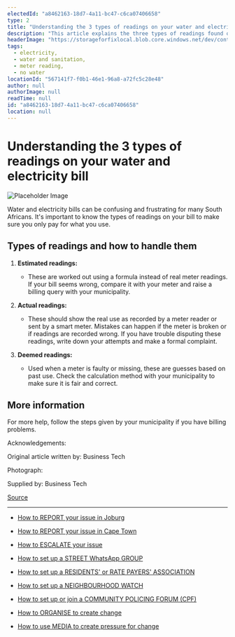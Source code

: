 ```yaml
---
electedId: "a8462163-18d7-4a11-bc47-c6ca07406658"
type: 2
title: "Understanding the 3 types of readings on your water and electricity bill"
description: "This article explains the three types of readings found on water and electricity bills: estimated, actual, and deemed readings. It provides guidance on how to handle discrepancies and ensure you only pay for what you actually use."
headerImage: "https://storageforfixlocal.blob.core.windows.net/dev/content/a8462163-18d7-4a11-bc47-c6ca07406658/images/a8462163-18d7-4a11-bc47-c6ca07406658.webp"
tags:
  - electricity,
  - water and sanitation,
  - meter reading,
  - no water
locationId: "567141f7-f0b1-46e1-96a8-a72fc5c28e48"
author: null
authorImage: null
readTime: null
id: "a8462163-18d7-4a11-bc47-c6ca07406658"
location: null
---
```


# Understanding the 3 types of readings on your water and electricity bill
![Placeholder Image](https://storageforfixlocal.blob.core.windows.net/dev/content/a8462163-18d7-4a11-bc47-c6ca07406658/images/a8462163-18d7-4a11-bc47-c6ca07406658.webp)

Water and electricity bills can be confusing and frustrating for many South Africans. It's important to know the types of readings on your bill to make sure you only pay for what you use.

## Types of readings and how to handle them

1. **Estimated readings:**
   - These are worked out using a formula instead of real meter readings. If your bill seems wrong, compare it with your meter and raise a billing query with your municipality.

2. **Actual readings:**
   - These should show the real use as recorded by a meter reader or sent by a smart meter. Mistakes can happen if the meter is broken or if readings are recorded wrong. If you have trouble disputing these readings, write down your attempts and make a formal complaint.

3. **Deemed readings:**
   - Used when a meter is faulty or missing, these are guesses based on past use. Check the calculation method with your municipality to make sure it is fair and correct.

## More information
For more help, follow the steps given by your municipality if you have billing problems.

Acknowledgements:

Original article written by: Business Tech

Photograph:

Supplied by:  Business Tech

[Source](https://businesstech.co.za/news/finance/268641/the-3-types-of-readings-to-look-out-for-on-your-water-and-lights-bill-and-how-to-make-sure-you-only-pay-what-you-owe/)
    
---
- [How to REPORT your issue in Joburg](/content/cecc14cf-afce-4b1b-be12-6140d9646b6e/)
- [How to REPORT your issue in Cape Town](/content/e2cdfca7-24f3-4ea7-b3e6-ab3ccbd50277/)
- [How to ESCALATE your issue](/content/5c82dc08-0baf-410a-8de9-f7959a4beb3d/)

- [How to set up a STREET WhatsApp GROUP](/content/d6dea590-a527-494e-a551-c338f3bac46b/)
- [How to set up a RESIDENTS' or RATE PAYERS' ASSOCIATION](/content/70f67bab-f596-433f-9f13-f6545cff700e/)
- [How to set up a NEIGHBOURHOOD WATCH](/content/475ff4fc-c8c6-4c0c-a454-6f6dc42c6ce8/)
- [How to set up or join a COMMUNITY POLICING FORUM (CPF)](/content/475ff4fc-c8c6-4c0c-a454-6f6dc42c6ce8/)
- [How to ORGANISE to create change](/content/2797a122-a084-4237-8d99-8e1c4aea4f6e/)
- [How to use MEDIA to create pressure for change](/content/c13796b6-860b-4830-ba7f-c0113cf9daae/)